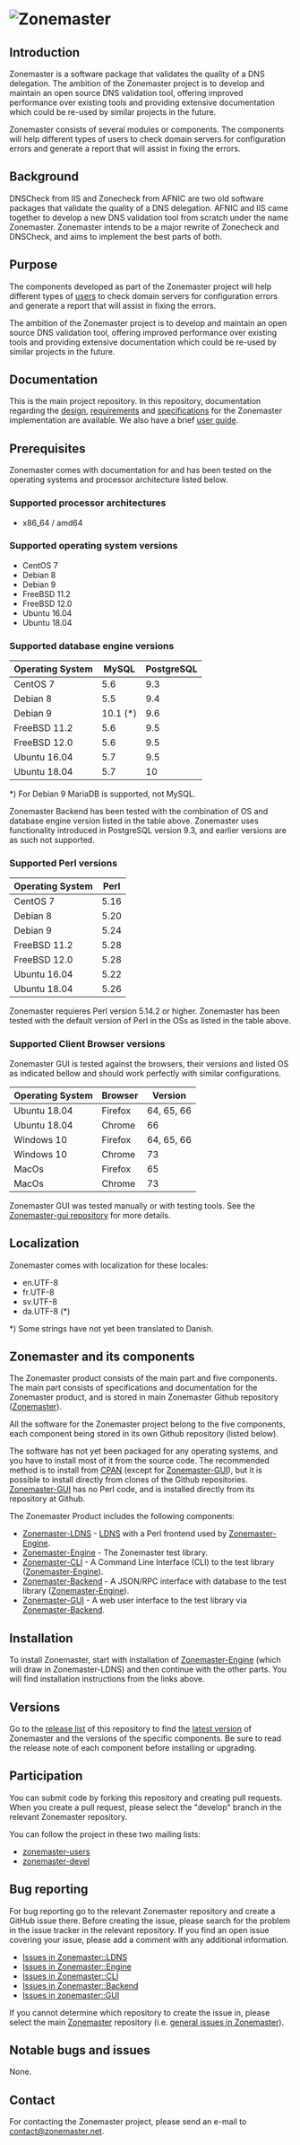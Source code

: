 ![Zonemaster](docs/images/zonemaster_logo_black.png)
==========

## Introduction

Zonemaster is a software package that validates the quality of a DNS delegation. The ambition of the Zonemaster project is to develop and maintain an open source DNS validation tool, offering improved performance over existing tools and providing extensive documentation which could be re-used by similar projects in the future.

Zonemaster consists of several modules or components. The components will help different types of users to check domain servers for configuration errors and generate a report that will assist in fixing the errors.

## Background

DNSCheck from IIS and Zonecheck from AFNIC are two old software packages that validate the quality of a DNS delegation. AFNIC and IIS came together to develop a new DNS validation tool from scratch under the name Zonemaster. Zonemaster intends to be a major rewrite of Zonecheck and DNSCheck, and aims to implement the best parts of both.

## Purpose

The components developed as part of the Zonemaster project will help different
types of [users](USING.md) to check domain servers for configuration errors and
generate a report that will assist in fixing the errors.

The ambition of the Zonemaster project is to develop and maintain an open source
DNS validation tool, offering improved performance over existing tools and
providing extensive documentation which could be re-used by similar projects in
the future.

## Documentation

This is the main project repository. In this
repository, documentation regarding the [design](docs/design),
[requirements](docs/requirements) and [specifications](docs/specifications)
for the Zonemaster implementation are available. 
We also have a brief [user guide](USING.md).

## Prerequisites

Zonemaster comes with documentation for and has been tested on the operating systems and processor
architecture listed below.

### Supported processor architectures

* x86_64 / amd64

### Supported operating system versions

* CentOS 7
* Debian 8
* Debian 9
* FreeBSD 11.2
* FreeBSD 12.0
* Ubuntu 16.04
* Ubuntu 18.04

### Supported database engine versions

Operating System | MySQL    | PostgreSQL
---------------- | ---------| -----------
CentOS 7         | 5.6      | 9.3
Debian 8         | 5.5      | 9.4
Debian 9         | 10.1 (*) | 9.6
FreeBSD 11.2     | 5.6      | 9.5
FreeBSD 12.0     | 5.6      | 9.5
Ubuntu 16.04     | 5.7      | 9.5
Ubuntu 18.04     | 5.7      | 10

*) For Debian 9 MariaDB is supported, not MySQL.

Zonemaster Backend has been tested with the combination of OS and database 
engine version listed in the table above. Zonemaster uses functionality 
introduced in PostgreSQL version 9.3, and earlier versions are as such not supported.

### Supported Perl versions

Operating System | Perl
---------------- | ----
CentOS 7         | 5.16
Debian 8         | 5.20
Debian 9         | 5.24
FreeBSD 11.2     | 5.28
FreeBSD 12.0     | 5.28
Ubuntu 16.04     | 5.22
Ubuntu 18.04     | 5.26

Zonemaster requieres Perl version 5.14.2 or higher. Zonemaster has been 
tested with the default version of Perl in the OSs as listed in the table above.

### Supported Client Browser versions

Zonemaster GUI is tested against the browsers, their versions and listed OS as indicated bellow and should work perfectly with similar configurations.

Operating System | Browser | Version
---------------- | ------- | -------
Ubuntu 18.04     | Firefox | 64, 65, 66
Ubuntu 18.04     | Chrome  | 66
Windows 10       | Firefox | 64, 65, 66
Windows 10       | Chrome  | 73
MacOs            | Firefox | 65
MacOs            | Chrome  | 73

Zonemaster GUI was tested manually or with testing tools. 
See the [Zonemaster-gui repository](https://github.com/zonemaster/zonemaster-gui) for more details.

## Localization

Zonemaster comes with localization for these locales:

* en.UTF-8
* fr.UTF-8
* sv.UTF-8
* da.UTF-8 (*)

*) Some strings have not yet been translated to Danish.

## Zonemaster and its components

The Zonemaster product consists of the main part and five components. The main part
consists of specifications and documentation for the Zonemaster product, and is
stored in main Zonemaster Github repository ([Zonemaster]).

All the software for the Zonemaster project belong to the five components, each
component being stored in its own Github repository (listed below).

The software has not yet been packaged for any operating systems, and you have to 
install most of it from the source code. The recommended method is to install 
from [CPAN] (except for [Zonemaster-GUI]), but it is possible to install directly 
from clones of the Github repositories. [Zonemaster-GUI] has no Perl code, and is
installed directly from its repository at Github.

The Zonemaster Product includes the following components:

 * [Zonemaster-LDNS] - [LDNS] with a Perl frontend used by [Zonemaster-Engine].
 * [Zonemaster-Engine] - The Zonemaster test library.
 * [Zonemaster-CLI] - A Command Line Interface (CLI) to the test library ([Zonemaster-Engine]).
 * [Zonemaster-Backend] - A JSON/RPC interface with database to the test library ([Zonemaster-Engine]).
 * [Zonemaster-GUI] - A web user interface to the test library via [Zonemaster-Backend]. 

## Installation

To install Zonemaster, start with installation of [Zonemaster-Engine] (which will
draw in Zonemaster-LDNS) and then continue with the other parts. You will find 
installation instructions from the links above.

## Versions

Go to the [release list](https://github.com/zonemaster/zonemaster/releases) 
of this repository to find the 
[latest version](https://github.com/zonemaster/zonemaster/releases/latest) of 
Zonemaster and the versions of the specific components. Be
sure to read the release note of each component before installing or
upgrading.

## Participation

You can submit code by forking this repository and creating pull requests.
When you create a pull request, please select the "develop" branch in the relevant
Zonemaster repository.

You can follow the project in these two mailing lists:

 * [zonemaster-users](https://lists.iis.se/cgi-bin/mailman/listinfo/zonemaster-users)
 * [zonemaster-devel](https://lists.iis.se/cgi-bin/mailman/listinfo/zonemaster-devel)

## Bug reporting 

For bug reporting go to the relevant Zonemaster repository
and create a GitHub issue there. Before creating the issue,
please search for the problem in the issue tracker in the relevant repository. 
If you find an open issue covering your issue, please add
a comment with any additional information.

* [Issues in Zonemaster::LDNS](https://github.com/zonemaster/zonemaster-ldns/issues)
* [Issues in Zonemaster::Engine](https://github.com/zonemaster/zonemaster-engine/issues)
* [Issues in Zonemaster::CLI](https://github.com/zonemaster/zonemaster-cli/issues)
* [Issues in Zonemaster::Backend](https://github.com/zonemaster/zonemaster-backend/issues)
* [Issues in zonemaster::GUI](https://github.com/zonemaster/zonemaster-gui/issues)

If you cannot determine which repository to create the issue in, please select the main [Zonemaster] 
repository (i.e. [general issues in Zonemaster](https://github.com/zonemaster/zonemaster/issues)).


## Notable bugs and issues

None.


## Contact 

For contacting the Zonemaster project, please send an e-mail to
contact@zonemaster.net.

[Zonemaster]: https://github.com/zonemaster/zonemaster
[Zonemaster-LDNS]: https://github.com/zonemaster/zonemaster-ldns
[Zonemaster-Engine]: https://github.com/zonemaster/zonemaster-engine 
[Zonemaster-CLI]: https://github.com/zonemaster/zonemaster-cli
[Zonemaster-Backend]: https://github.com/zonemaster/zonemaster-backend
[Zonemaster-GUI]: https://github.com/zonemaster/zonemaster-gui
[LDNS]: https://www.nlnetlabs.nl/projects/ldns/about/
[CPAN]: https://www.cpan.org/
